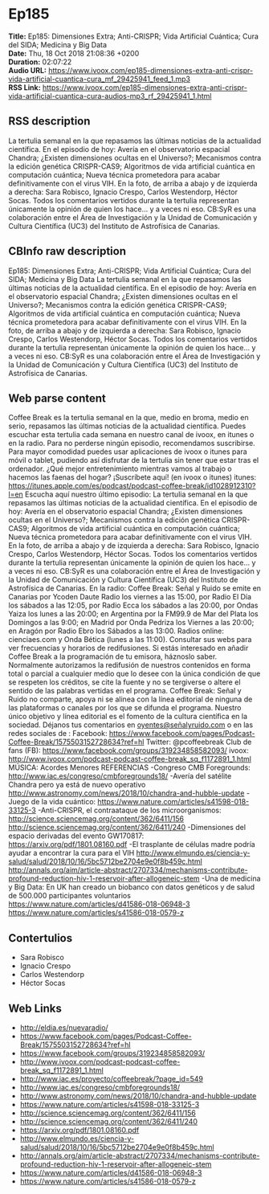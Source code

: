 # Ep185  
**Title:** Ep185: Dimensiones Extra; Anti-CRISPR; Vida Artificial Cuántica; Cura del SIDA; Medicina y Big Data  
**Date:** Thu, 18 Oct 2018 21:08:36 +0200  
**Duration:** 02:07:22  
**Audio URL:** https://www.ivoox.com/ep185-dimensiones-extra-anti-crispr-vida-artificial-cuantica-cura_mf_29425941_feed_1.mp3  
**RSS Link:** https://www.ivoox.com/ep185-dimensiones-extra-anti-crispr-vida-artificial-cuantica-cura-audios-mp3_rf_29425941_1.html  

## RSS description
La tertulia semanal en la que repasamos las últimas noticias de la actualidad científica. En el episodio de hoy: Avería en el observatorio espacial Chandra; ¿Existen dimensiones ocultas en el Universo?; Mecanismos contra la edición genética CRISPR-CAS9; Algoritmos de vida artificial cuántica en computación cuántica; Nueva técnica prometedora para acabar definitivamente con el virus VIH. En la foto, de arriba a abajo y de izquierda a derecha: Sara Robisco, Ignacio Crespo, Carlos Westendorp, Héctor Socas. Todos los comentarios vertidos durante la tertulia representan únicamente la opinión de quien los hace… y a veces ni eso. CB:SyR es una colaboración entre el Área de Investigación y la Unidad de Comunicación y Cultura Científica (UC3) del Instituto de Astrofísica de Canarias.

## CBInfo raw description
Ep185: Dimensiones Extra; Anti-CRISPR; Vida Artificial Cuántica; Cura del SIDA; Medicina y Big Data
La tertulia semanal en la que repasamos las últimas noticias de la actualidad científica. En el episodio de hoy: Avería en el observatorio espacial Chandra; ¿Existen dimensiones ocultas en el Universo?; Mecanismos contra la edición genética CRISPR-CAS9; Algoritmos de vida artificial cuántica en computación cuántica; Nueva técnica prometedora para acabar definitivamente con el virus VIH. En la foto, de arriba a abajo y de izquierda a derecha: Sara Robisco, Ignacio Crespo, Carlos Westendorp, Héctor Socas. Todos los comentarios vertidos durante la tertulia representan únicamente la opinión de quien los hace… y a veces ni eso. CB:SyR es una colaboración entre el Área de Investigación y la Unidad de Comunicación y Cultura Científica (UC3) del Instituto de Astrofísica de Canarias.


## Web parse content
Coffee Break es la tertulia semanal en la que, medio en broma, medio en serio, repasamos las últimas noticias de la actualidad científica. Puedes escuchar esta tertulia cada semana en nuestro canal de ivoox, en itunes o en la radio. Para no perderse ningún episodio, recomendamos suscribirse. Para mayor comodidad puedes usar aplicaciones de ivoox o itunes para móvil o tablet, pudiendo así disfrutar de la tertulia sin tener que estar tras el ordenador. ¿Qué mejor entretenimiento mientras vamos al trabajo o hacemos las faenas del hogar? ¡Suscríbete aquí! (en ivoox o itunes) itunes: https://itunes.apple.com/es/podcast/podcast-coffee-break/id1028912310?l=en Escucha aquí nuestro último episodio: La tertulia semanal en la que repasamos las últimas noticias de la actualidad científica. En el episodio de hoy: Avería en el observatorio espacial Chandra; ¿Existen dimensiones ocultas en el Universo?; Mecanismos contra la edición genética CRISPR-CAS9; Algoritmos de vida artificial cuántica en computación cuántica; Nueva técnica prometedora para acabar definitivamente con el virus VIH. En la foto, de arriba a abajo y de izquierda a derecha: Sara Robisco, Ignacio Crespo, Carlos Westendorp, Héctor Socas. Todos los comentarios vertidos durante la tertulia representan únicamente la opinión de quien los hace… y a veces ni eso. CB:SyR es una colaboración entre el Área de Investigación y la Unidad de Comunicación y Cultura Científica (UC3) del Instituto de Astrofísica de Canarias. En la radio: Coffee Break: Señal y Ruido se emite en Canarias por Ycoden Daute Radio los viernes a las 15:00, por Radio El Día los sábados a las 12:05, por Radio Ecca los sábados a las 20:00, por Ondas Yaiza los lunes a las 20:00; en Argentina por la FM99.9 de Mar del Plata los Domingos a las 9:00; en Madrid por Onda Pedriza los Viernes a las 20:00; en Aragón por Radio Ebro los Sábados a las 13:00. Radios online: cienciaes.com y Onda Bética (lunes a las 11:00). Consultar sus webs para ver frecuencias y horarios de redifusiones. Si estás interesado en añadir Coffee Break a la programación de tu emisora, háznoslo saber. Normalmente autorizamos la redifusión de nuestros contenidos en forma total o parcial a cualquier medio que lo desee con la única condición de que se respeten los créditos, se cite la fuente y no se tergiverse o altere el sentido de las palabras vertidas en el programa. Coffee Break: Señal y Ruido no comparte, apoya ni se alinea con la línea editorial de ninguna de las plataformas o canales por los que se difunda el programa. Nuestro único objetivo y línea editorial es el fomento de la cultura científica en la sociedad. Déjanos tus comentarios en oyentes@señalyruido.com o en las redes sociales de : Facebook: https://www.facebook.com/pages/Podcast-Coffee-Break/1575503152728634?ref=hl Twitter: @pcoffeebreak Club de fans (FB): https://www.facebook.com/groups/319234858582093/ ivoox: http://www.ivoox.com/podcast-podcast-coffee-break_sq_f1172891_1.html MÚSICA: Acordes Menores REFERENCIAS -Congreso CMB Foregrounds: http://www.iac.es/congreso/cmbforegrounds18/ -Avería del satélite Chandra pero ya está de nuevo operativo http://www.astronomy.com/news/2018/10/chandra-and-hubble-update -Juego de la vida cuántico: https://www.nature.com/articles/s41598-018-33125-3 -Anti-CRISPR, el contraataque de los microorganismos: http://science.sciencemag.org/content/362/6411/156 http://science.sciencemag.org/content/362/6411/240 -Dimensiones del espacio derivadas del evento GW170817: https://arxiv.org/pdf/1801.08160.pdf -El trasplante de células madre podría ayudar a encontrar la cura para el VIH http://www.elmundo.es/ciencia-y-salud/salud/2018/10/16/5bc5712be2704e9e0f8b459c.html http://annals.org/aim/article-abstract/2707334/mechanisms-contribute-profound-reduction-hiv-1-reservoir-after-allogeneic-stem -Una de medicina y Big Data: En UK han creado un biobanco con datos genéticos y de salud de 500.000 participantes voluntarios https://www.nature.com/articles/d41586-018-06948-3 https://www.nature.com/articles/s41586-018-0579-z

## Contertulios
- Sara Robisco
- Ignacio Crespo
- Carlos Westendorp
- Héctor Socas
## Web Links
- http://eldia.es/nuevaradio/
- https://www.facebook.com/pages/Podcast-Coffee-Break/1575503152728634?ref=hl
- https://www.facebook.com/groups/319234858582093/
- http://www.ivoox.com/podcast-podcast-coffee-break_sq_f1172891_1.html
- http://www.iac.es/proyecto/coffeebreak/?page_id=549
- http://www.iac.es/congreso/cmbforegrounds18/
- http://www.astronomy.com/news/2018/10/chandra-and-hubble-update
- https://www.nature.com/articles/s41598-018-33125-3
- http://science.sciencemag.org/content/362/6411/156
- http://science.sciencemag.org/content/362/6411/240
- https://arxiv.org/pdf/1801.08160.pdf
- http://www.elmundo.es/ciencia-y-salud/salud/2018/10/16/5bc5712be2704e9e0f8b459c.html
- http://annals.org/aim/article-abstract/2707334/mechanisms-contribute-profound-reduction-hiv-1-reservoir-after-allogeneic-stem
- https://www.nature.com/articles/d41586-018-06948-3
- https://www.nature.com/articles/s41586-018-0579-z